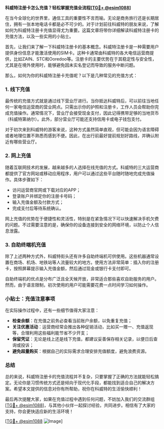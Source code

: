 **科威特注册卡怎么充值？轻松掌握充值全流程[[TG💪+ @esim1088](https://t.me/s/esim1088)]**

在当今全球化的世界里，通信工具的重要性不言而喻。无论是商务旅行还是长期居住，拥有一张本地电话卡都是必不可少的。对于计划前往科威特的朋友来说，了解如何为科威特注册卡充值显得尤为重要。这篇文章将带你详细解读科威特注册卡的充值方法，以及一些实用的小贴士。

首先，让我们来了解一下科威特注册卡的基本概念。科威特注册卡是一种需要用户提供身份信息才能激活使用的SIM卡。这种卡通常由科威特的各大电信运营商提供，比如ZAIN、STC和Ooredoo等。注册卡的主要优势在于其稳定性与安全性，尤其是在境外使用时，能够避免因未实名登记而导致的服务中断问题。

那么，如何为你的科威特注册卡充值呢？以下是几种常见的充值方式：

### 1. 线下充值
最传统的充值方式就是通过线下营业厅进行。当你抵达科威特后，可以前往当地任何一家电信运营商的营业网点。只需出示你的护照和注册卡，工作人员会帮助你完成充值操作。通常情况下，营业厅会接受现金支付，因此记得携带足够的当地货币（科威特第纳尔）。此外，部分营业厅可能还支持信用卡或电子钱包支付。

对于初次来到科威特的游客来说，这种方式虽然简单直观，但可能会因为语言障碍或者地理位置不熟悉而感到不便。因此，在出行前最好提前规划好路线，并确认附近有哪些营业厅。

### 2. 网上充值
随着互联网技术的发展，越来越多的人选择在线充值的方式。科威特的三大运营商都提供了官方网站或移动应用程序，用户可以通过这些平台随时随地完成充值操作。具体步骤如下：
- 访问运营商官网或下载对应的APP；
- 登录账户并绑定你的注册卡号码；
- 输入充值金额及付款方式；
- 完成支付后等待系统确认。

网上充值的优势在于便捷性和灵活性，特别是在紧急情况下可以快速解决手机欠费的问题。不过需要注意的是，确保你的设备连接到安全的网络环境，以防止个人信息泄露。

### 3. 自助终端机充值
除了上述两种方式外，科威特街头还有许多自助终端机可供使用。这些机器通常设置在商场、机场、地铁站等人流量较大的地方。使用方法非常简单：插入你的注册卡，按照屏幕提示输入充值金额，然后通过现金或银行卡支付即可。

自助终端机的优点是分布广泛且全天候开放，非常适合那些喜欢自助服务的用户。然而，由于语言限制，初次使用的用户可能需要花费一点时间学习如何操作。

### 小贴士：充值注意事项
在实际操作过程中，还有一些细节值得大家注意：
- **检查余额**：在充值之前务必查看当前账户余额，以免重复充值；
- **关注优惠活动**：运营商经常会推出各种促销活动，比如买一赠一、充值返现等，合理利用这些福利能节省不少开支；
- **保留凭证**：无论是线上还是线下充值，都建议妥善保存相关记录，以便日后查询或投诉；
- **避免超量购买**：根据自己的实际需求合理安排充值额度，避免浪费资源。

### 总结
总的来说，科威特注册卡的充值流程并不复杂，只要掌握了正确的方法就能轻松搞定。无论你是习惯传统方式还是倾向于现代化手段，都能找到适合自己的解决方案。希望本文提供的信息对你有所帮助，祝你在科威特的生活愉快顺利！

最后再次提醒大家，如果在充值过程中遇到任何问题，不妨加入我们的交流群组[[TG💪+ @esim1088](https://t.me/s/esim1088)]，与其他小伙伴一起探讨经验，共同进步。相信有了大家的支持，你会更快适应新的生活环境！

[[TG💪+ @esim1088](https://t.me/s/esim1088) ![Image](https://i.postimg.cc/4NQfJmqS/Snipaste-2025-05-13-00-14-12.png)]